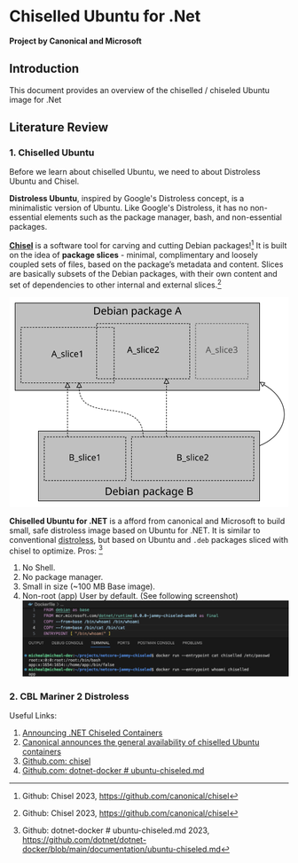 # Chiselled Ubuntu for .Net
**Project by Canonical and Microsoft**
## Introduction
This document provides an overview of the chiselled / chiseled Ubuntu image for .Net
## Literature Review

### 1. Chiselled Ubuntu
Before we learn about chiselled Ubuntu, we need to about Distroless Ubuntu and Chisel.

**Distroless Ubuntu**, inspired by Google's Distroless concept, is a minimalistic version of Ubuntu. Like Google's Distroless, it has no non-essential elements such as the package manager, bash, and non-essential packages.

[**Chisel**](https://github.com/canonical/chisel) is a software tool for carving and cutting Debian packages![^1]
It is built on the idea of **package slices** - minimal, complimentary and loosely coupled sets of files, based on the package’s metadata and content. Slices are basically subsets of the Debian packages, with their own content and set of dependencies to other internal and external slices.[^1]

[![pkg-slices](https://github.com/canonical/chisel/raw/main/docs/_static/package-slices.svg)](https://github.com/canonical/chisel/blob/main/docs/_static/package-slices.svg)



**Chiselled Ubuntu for .NET** is a afford from canonical and Microsoft to build small, safe distroless image based on Ubuntu for .NET. It is similar to conventional [distroless](https://hackernoon.com/distroless-containers-hype-or-true-value-2rfl3wat), but based on Ubuntu and `.deb` packages sliced with chisel to optimize.
Pros: [^2]
1. No Shell.
2. No package manager.
3. Small in size (~100 MB Base image).
4. Non-root (app) User by default. (See following screenshot)
![nonroot User by default](/user-screenshot.png?raw=true "nonroot User by default")

### 2. CBL Mariner 2 Distroless
Useful Links:
1. [Announcing .NET Chiseled Containers](https://devblogs.microsoft.com/dotnet/announcing-dotnet-chiseled-containers/)
2. [Canonical announces the general availability of chiselled Ubuntu containers](https://canonical.com/blog/chiselled-ubuntu-ga)
3. [Github.com: chisel](https://github.com/canonical/chisel)
4. [Github.com: dotnet-docker # ubuntu-chiseled.md](https://github.com/dotnet/dotnet-docker/blob/main/documentation/ubuntu-chiseled.md)

[^1]: Github: Chisel
	2023, https://github.com/canonical/chisel

[^2]: Github: dotnet-docker # ubuntu-chiseled.md
	2023, https://github.com/dotnet/dotnet-docker/blob/main/documentation/ubuntu-chiseled.md